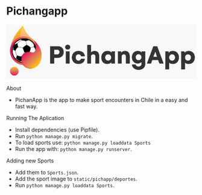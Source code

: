 # Pichangapp

![PichangApp](pichapp/static/pichapp/NavPortada.png)

About
- PichanApp is the app to make sport encounters in Chile in a easy and fast way.

Running The Aplication
- Install dependencies (use Pipfile).
- Run `python manage.py migrate`.
- To load sports use: `python manage.py loaddata Sports`
- Run the app with: `python manage.py runserver`.

Adding new Sports
- Add them to `Sports.json`.
- Add the sport image to `static/pichapp/deportes`.
- Run `python manage.py loaddata Sports`.


